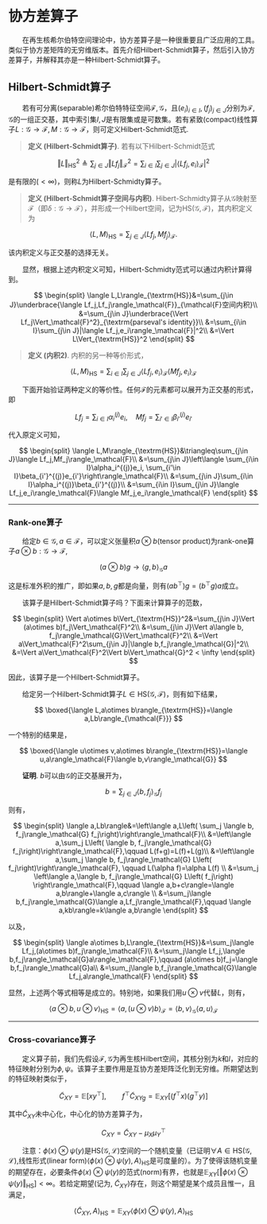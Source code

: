 # 协方差算子

&emsp;&emsp;在再生核希尔伯特空间理论中，协方差算子是一种很重要且广泛应用的工具。类似于协方差矩阵的无穷维版本。首先介绍Hilbert-Schmidt算子，然后引入协方差算子，并解释其亦是一种Hilbert-Schmidt算子。

## Hilbert-Schmidt算子

&emsp;&emsp;若有可分离(separable)希尔伯特特征空间$\mathcal{F},\mathcal{G}$，且$(e_i)_{i\in I}, (f_j)_{j\in J}$分别为$\mathcal{F},\mathcal{G}$的一组正交基，其中索引集$I,J$是有限集或是可数集。若有紧致(compact)线性算子$L:\mathcal{G}\rightarrow \mathcal{F}, M:\mathcal{G}\rightarrow \mathcal{F}$，则可定义Hilbert-Schmidt范式.

>**定义 (Hilbert-Schmidt算子)**. 若有以下Hilbert-Schmidt范式

$$
\Vert L\Vert_{\textrm{HS}}^2\triangleq \sum_{j\in J}\Vert Lf_j\Vert_\mathcal{F}^2=\sum_{i\in I}\sum_{j\in J}|\langle Lf_j,e_i\rangle_{\mathcal{F}}|^2
$$

是有限的($<\infty$)，则称$L$为Hilbert-Schmidty算子。

>**定义 (Hilbert-Schmidt算子空间与内积)**. Hibert-Schmidty算子从$\mathcal{G}$映射至$\mathcal{F}$（即$\delta:\mathcal{G}\rightarrow\mathcal{F}$），并形成一个Hilbert空间，记为$\textrm{HS}(\mathcal{G},\mathcal{F})$，其内积定义为

$$
\langle L,M\rangle_{\textrm{HS}}=\sum_{j\in J}\langle Lf_j,Mf_j\rangle_\mathcal{F}.
$$

该内积定义与正交基的选择无关。

&emsp;&emsp;显然，根据上述内积定义可知，Hilbert-Schmidty范式可以通过内积计算得到。

$$
\begin{split}
\langle L,L\rangle_{\textrm{HS}}&=\sum_{j\in J}\underbrace{\langle Lf_j,Lf_j\rangle_\mathcal{F}}_{\mathcal{F}空间内积}\\
&=\sum_{j\in J}\underbrace{\Vert Lf_j\Vert_\mathcal{F}^2}_{\textrm{parseval's identity}}\\
&=\sum_{i\in I}\sum_{j\in J}|\langle Lf_j,e_i\rangle_\mathcal{F}|^2\\
&=\Vert L\Vert_{\textrm{HS}}^2
\end{split}
$$

>**定义 (内积2)**. 内积的另一种等价形式，

$$
\langle L,M\rangle_{\textrm{HS}}=\sum_{i\in I}\sum_{j\in J}\langle Lf_j,e_i\rangle_\mathcal{F}\langle Mf_j,e_i\rangle_\mathcal{F}
$$

&emsp;&emsp;下面开始验证两种定义的等价性。任何$\mathcal{F}$的元素都可以展开为正交基的形式，即

$$
Lf_j=\sum_{i\in I}\alpha_i^{(j)}e_i,\quad Mf_j=\sum_{i'\in I}\beta_{i'}^{(j)}e_{i'}
$$

代入原定义可知，

$$
\begin{split}
\langle L,M\rangle_{\textrm{HS}}&\triangleq\sum_{j\in J}\langle Lf_j,Mf_j\rangle_\mathcal{F}\\
&=\sum_{j\in J}\left\langle \sum_{i\in I}\alpha_i^{(j)}e_i, \sum_{i'\in I}\beta_{i'}^{(j)}e_{i'}\right\rangle_\mathcal{F}\\
&=\sum_{j\in J}\sum_{i\in I}\alpha_i^{(j)}\beta_{i'}^{(j)}\\
&=\sum_{i\in I}\sum_{j\in J}\langle Lf_j,e_i\rangle_\mathcal{F}\langle Mf_j,e_i\rangle_\mathcal{F}
\end{split}
$$

---

### Rank-one算子

&emsp;&emsp;给定$b\in\mathcal{G},a\in\mathcal{F}$，可以定义张量积$a\otimes b$(tensor product)为rank-one算子$a\otimes b:\mathcal{G}\rightarrow \mathcal{F}$,

$$
(a\otimes b)g\rightarrow \langle g,b\rangle_\mathcal{G}a
$$

这是标准外积的推广，即如果$a,b,g$都是向量，则有$(ab^\top)g=(b^\top g)a$成立。

&emsp;&emsp;该算子是Hilbert-Schmidt算子吗？下面来计算算子的范数，

$$
\begin{split}
\Vert a\otimes b\Vert_{\textrm{HS}}^2&=\sum_{j\in J}\Vert (a\otimes b)f_j\Vert_\mathcal{F}^2\\
&=\sum_{j\in J}\Vert a\langle b, f_j\rangle_\mathcal{G}\Vert_\mathcal{F}^2\\
&=\Vert a\Vert_\mathcal{F}^2\sum_{j\in J}|\langle b,f_j\rangle_\mathcal{G}|^2\\
&=\Vert a\Vert_\mathcal{F}^2\Vert b\Vert_\mathcal{G}^2 < \infty
\end{split}
$$

因此，该算子是一个Hilbert-Schmidt算子。

&emsp;&emsp;给定另一个Hilbert-Schmidt算子$L\in \textrm{HS}(\mathcal{G},\mathcal{F})$，则有如下结果，

$$
\boxed{\langle L,a\otimes b\rangle_{\textrm{HS}}=\langle a,Lb\rangle_{\mathcal{F}}}
$$

一个特别的结果是，

$$
\boxed{\langle u\otimes v,a\otimes b\rangle_{\textrm{HS}}=\langle u,a\rangle_\mathcal{F}\langle b,v\rangle_\mathcal{G}}
$$

&emsp;&emsp;**证明**. $b$可以由$\mathcal{G}$的正交基展开为，

$$
b=\sum_{j\in J}\langle b,f_j\rangle_\mathcal{G}f_j
$$

则有，

$$
\begin{split}
\langle a,Lb\rangle&=\left\langle a,L\left(  \sum_j \langle b, f_j\rangle_\mathcal{G} f_j\right)\right\rangle_\mathcal{F}\\
&=\left\langle a,\sum_j L\left(   \langle b, f_j\rangle_\mathcal{G} f_j\right)\right\rangle_\mathcal{F},\qquad L(f+g)=L(f)+L(g)\\
&=\left\langle a,\sum_j \langle b, f_j\rangle_\mathcal{G} L\left(    f_j\right)\right\rangle_\mathcal{F}, \qquad L(\alpha f)=\alpha L(f) \\
&=\sum_j \left\langle a,\langle b, f_j\rangle_\mathcal{G} L\left(    f_j\right) \right\rangle_\mathcal{F},\qquad \langle a,b+c\rangle=\langle a,b\rangle+\langle a,c\rangle \\
&=\sum_j\langle b,f_j\rangle_\mathcal{G}\langle a,Lf_j\rangle_\mathcal{F},\qquad \langle a,kb\rangle=k\langle a,b\rangle
\end{split}
$$

以及，

$$
\begin{split}
\langle a\otimes b,L\rangle_{\textrm{HS}}&=\sum_j\langle Lf_j,(a\otimes b)f_j\rangle_\mathcal{F}\\
&=\sum_j\langle Lf_j,\langle b,f_j\rangle_\mathcal{G}a\rangle_\mathcal{F},\qquad (a\otimes b)f_j=\langle b,f_j\rangle_\mathcal{G}a\\
&=\sum_j\langle b,f_j\rangle_\mathcal{G}\langle Lf_j,a\rangle_\mathcal{F}
\end{split}
$$

显然，上述两个等式相等是成立的。特别地，如果我们用$u\otimes v$代替$L$，则有，

$$
\langle a\otimes b,u\otimes v\rangle_{\textrm{HS}}=\langle a,(u\otimes v)b\rangle_\mathcal{F}
=\langle b,v\rangle_{\mathcal{G}}\langle a,u\rangle_\mathcal{F}
$$

---

### Cross-covariance算子

&emsp;&emsp;定义算子前，我们先假设$\mathcal{F},\mathcal{G}$为再生核Hilbert空间，其核分别为$k$和$l$，对应的特征映射分别为$\phi,\psi$。该算子主要作用是互协方差矩阵泛化到无穷维。所期望达到的特征映射类似于，

$$
\tilde{C}_{XY}=\mathbb{E}[xy^\top],\qquad f^\top\tilde{C}_{XYg}=\mathbb{E}_{XY}[(f^\top x)(g^\top y)]
$$

其中$\tilde{C}_{XY}$未中心化，中心化的协方差算子为，

$$
C_{XY}=\tilde{C}_{XY}-\mu_X\mu_Y^\top
$$

&emsp;&emsp;注意：$\phi(x)\otimes \psi(y)$是$\textrm{HS}(\mathcal{G},\mathcal{L})$空间的一个随机变量（已证明$\forall A\in\textrm{HS}(\mathcal{G},\mathcal{L})$,线性形式(linear form)$\langle\phi(x)\otimes\psi(y),A\rangle_{\textrm{HS}}$是可度量的）。为了使得该随机变量的期望存在，必要条件$\phi(x)\otimes\psi(y)$的范式(norm)有界，也就是$\mathbb{E}_{XY}[\Vert \phi(x)\otimes\psi(y)\Vert_{\textrm{HS}}]<\infty$。若给定期望(记为, $\tilde{C}_{XY}$)存在，则这个期望是某个成员且惟一，且满足，

$$
\langle\tilde{C}_{XY},A\rangle_{\textrm{HS}}=\mathbb{E}_{XY}\langle\phi(x)\otimes\psi(y),A\rangle_{\textrm{HS}}
$$